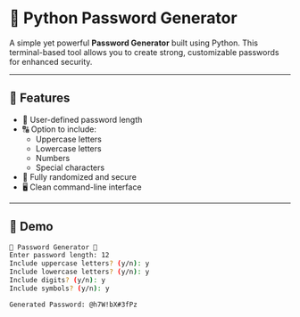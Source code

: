# 🔐 Python Password Generator

A simple yet powerful **Password Generator** built using Python. This terminal-based tool allows you to create strong, customizable passwords for enhanced security.

---

## 🚀 Features

- 🧠 User-defined password length
- 🔠 Option to include:
  - Uppercase letters
  - Lowercase letters
  - Numbers
  - Special characters
- 🔁 Fully randomized and secure
- 🖥️ Clean command-line interface

---

## 📸 Demo

```bash
🔐 Password Generator 🔐
Enter password length: 12
Include uppercase letters? (y/n): y
Include lowercase letters? (y/n): y
Include digits? (y/n): y
Include symbols? (y/n): y

Generated Password: @h7W!bX#3fPz
